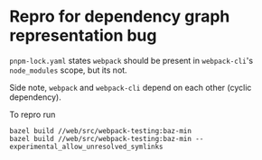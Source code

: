 # Repro for dependency graph representation bug

`pnpm-lock.yaml` states `webpack` should be present in `webpack-cli`'s `node_modules` scope, but its not.

Side note, `webpack` and `webpack-cli` depend on each other (cyclic dependency).

To repro run

```
bazel build //web/src/webpack-testing:baz-min
bazel build //web/src/webpack-testing:baz-min --experimental_allow_unresolved_symlinks
```
